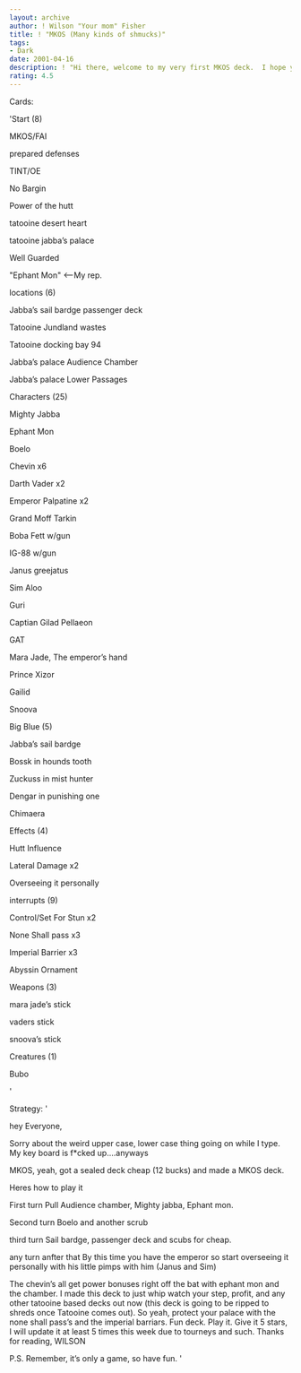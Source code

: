 ```yaml
---
layout: archive
author: ! Wilson "Your mom" Fisher
title: ! "MKOS (Many kinds of shmucks)"
tags:
- Dark
date: 2001-04-16
description: ! "Hi there, welcome to my very first MKOS deck.  I hope you enjoy"
rating: 4.5
---
```

Cards: 

'Start (8)

MKOS/FAI

prepared defenses

TINT/OE

No Bargin

Power of the hutt

tatooine desert heart

tatooine jabba’s palace

Well Guarded

"Ephant Mon" <--My rep.


locations (6)

Jabba’s sail bardge passenger deck

Tatooine Jundland wastes

Tatooine docking bay 94

Jabba’s palace Audience Chamber

Jabba’s palace Lower Passages


Characters (25)

Mighty Jabba

Ephant Mon

Boelo

Chevin x6

Darth Vader x2

Emperor Palpatine x2

Grand Moff Tarkin

Boba Fett w/gun

IG-88 w/gun

Janus greejatus

Sim Aloo

Guri

Captian Gilad Pellaeon

GAT

Mara Jade, The emperor’s hand

Prince Xizor

Gailid

Snoova


Big Blue (5)

Jabba’s sail bardge

Bossk in hounds tooth

Zuckuss in mist hunter

Dengar in punishing one

Chimaera


Effects (4)

Hutt Influence

Lateral Damage x2

Overseeing it personally


interrupts (9)

Control/Set For Stun x2

None Shall pass x3

Imperial Barrier x3

Abyssin Ornament


Weapons (3)

mara jade’s stick

vaders stick

snoova’s stick


Creatures (1)

Bubo

'

Strategy: '

hey Everyone,


Sorry about the weird upper case, lower case thing going on while I type. My key board is f*cked up....anyways


MKOS, yeah, got a sealed deck cheap (12 bucks) and made a MKOS deck.

Heres how to play it

First turn Pull Audience chamber, Mighty jabba, Ephant mon.

Second turn Boelo and another scrub

third turn Sail bardge, passenger deck and scubs for cheap.  

any turn anfter that By this time you have the emperor so start overseeing it personally with his little pimps with him (Janus and Sim)


The chevin’s all get power bonuses right off the bat with ephant mon and the chamber.  I made this deck to just whip watch your step, profit, and any other tatooine based decks out now (this deck is going to be ripped to shreds once Tatooine comes out). So yeah, protect your palace with the none shall pass’s and the imperial barriars.  Fun deck.  Play it. Give it 5 stars, I will update it at least 5 times this week due to tourneys and such.  Thanks for reading, WILSON



P.S. Remember, it’s only a game, so have fun. '